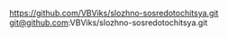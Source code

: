https://github.com/VBViks/slozhno-sosredotochitsya.git
git@github.com:VBViks/slozhno-sosredotochitsya.git
